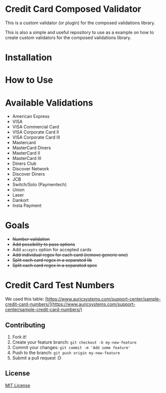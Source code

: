 # Credit Card Composed Validator

This is a custom validator (or plugin) for the composed validations library.

This is also a simple and useful repository to use as a example on how to create custom validators for the composed validations library.

# Installation

# How to Use

# Available Validations
* American Express
* VISA
* VISA Commercial Card
* VISA Corporate Card II
* VISA Corporate Card III
* Mastercard
* MasterCard Diners
* MasterCard II
* MasterCard III
* Diners Club
* Discover Network
* Discover Diners
* JCB
* Switch/Solo (Paymentech)
* Union
* Laser
* Dankort
* Insta Payment

# Goals
* ~~Number validation~~
* ~~Add possibility to pass options~~
* Add ```accepts``` option for accepted cards
* ~~Add individual regex for each card (remove generic one)~~
* ~~Split each card regex in a separated lib~~
* ~~Split each card regex in a separated spec~~

# Credit Card Test Numbers
We used this table: [https://www.auricsystems.com/support-center/sample-credit-card-numbers/](https://www.auricsystems.com/support-center/sample-credit-card-numbers/)

## Contributing

1. Fork it!
2. Create your feature branch: `git checkout -b my-new-feature`
3. Commit your changes: `git commit -m 'Add some feature'`
4. Push to the branch: `git push origin my-new-feature`
5. Submit a pull request :D

## License

[MIT License](http://djalmaaraujo.mit-license.org)
